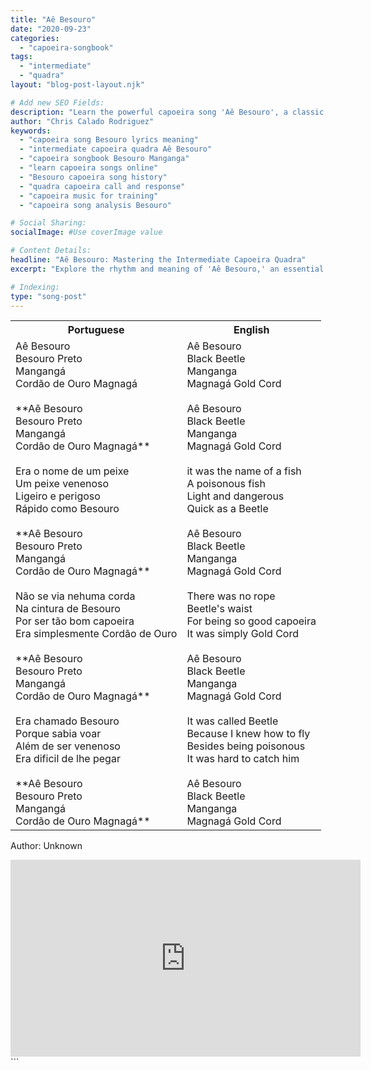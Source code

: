 ```yaml
---
title: "Aê Besouro"
date: "2020-09-23"
categories:
  - "capoeira-songbook"
tags:
  - "intermediate"
  - "quadra"
layout: "blog-post-layout.njk"

# Add new SEO Fields:
description: "Learn the powerful capoeira song 'Aê Besouro', a classic quadra for intermediate players. Explore lyrics, meaning, and cultural significance."
author: "Chris Calado Rodriguez"
keywords:
  - "capoeira song Besouro lyrics meaning"
  - "intermediate capoeira quadra Aê Besouro"
  - "capoeira songbook Besouro Manganga"
  - "learn capoeira songs online"
  - "Besouro capoeira song history"
  - "quadra capoeira call and response"
  - "capoeira music for training"
  - "capoeira song analysis Besouro"

# Social Sharing:
socialImage: #Use coverImage value

# Content Details:
headline: "Aê Besouro: Mastering the Intermediate Capoeira Quadra"
excerpt: "Explore the rhythm and meaning of 'Aê Besouro,' an essential capoeira quadra, perfect for intermediate practitioners looking to deepen their musical knowledge and game."

# Indexing:
type: "song-post"
---
```



<table class="capoeira-table">
    <tr class="header-row">
        <th>Portuguese</th>
        <th>English</th>
    </tr>
    <tr>
        <td>Aê Besouro<br>
Besouro Preto<br>
Mangangá<br>
Cordão de Ouro Magnagá<br><br>
**Aê Besouro<br>
Besouro Preto<br>
Mangangá<br>
Cordão de Ouro Magnagá**<br><br>
Era o nome de um peixe<br>
Um peixe venenoso<br>
Ligeiro e perigoso<br>
Rápido como Besouro<br><br>
**Aê Besouro<br>
Besouro Preto<br>
Mangangá<br>
Cordão de Ouro Magnagá**<br><br>
Não se via nehuma corda<br>
Na cintura de Besouro<br>
Por ser tão bom capoeira<br>
Era simplesmente Cordão de Ouro<br><br>
**Aê Besouro<br>
Besouro Preto<br>
Mangangá<br>
Cordão de Ouro Magnagá**<br><br>
Era chamado Besouro<br>
Porque sabia voar<br>
Além de ser venenoso<br>
Era dificil de lhe pegar<br><br>
**Aê Besouro<br>
Besouro Preto<br>
Mangangá<br>
Cordão de Ouro Magnagá**
</td>
        <td>Aê Besouro<br>
Black Beetle<br>
Manganga<br>
Magnagá Gold Cord<br><br>
Aê Besouro<br>
Black Beetle<br>
Manganga<br>
Magnagá Gold Cord<br><br>
it was the name of a fish<br>
A poisonous fish<br>
Light and dangerous<br>
Quick as a Beetle<br><br>
Aê Besouro<br>
Black Beetle<br>
Manganga<br>
Magnagá Gold Cord<br><br>
There was no rope<br>
Beetle's waist<br>
For being so good capoeira<br>
It was simply Gold Cord<br><br>
Aê Besouro<br>
Black Beetle<br>
Manganga<br>
Magnagá Gold Cord<br><br>
It was called Beetle<br>
Because I knew how to fly<br>
Besides being poisonous<br>
It was hard to catch him<br><br>
Aê Besouro<br>
Black Beetle<br>
Manganga<br>
Magnagá Gold Cord</td>
    </tr>
</table>
<figcaption>

Author: Unknown

</figcaption>

<iframe width="560" height="315" src="https://www.youtube.com/embed/D2VgVvGO1EQ" title="YouTube video player" frameborder="0" allow="accelerometer; autoplay; clipboard-write; encrypted-media; gyroscope; picture-in-picture" allowfullscreen></iframe>
```